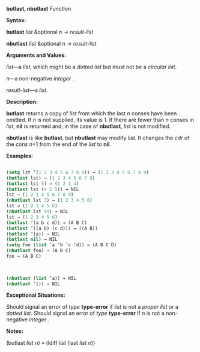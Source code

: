 **butlast, nbutlast** *Function* 



**Syntax:** 



**butlast** *list* &amp;optional *n → result-list* 



**nbutlast** *list* &amp;optional *n → result-list* 



**Arguments and Values:** 



*list*—a *list*, which might be a *dotted list* but must not be a *circular list*. 



*n*—a non-negative *integer* . 



*result-list*—a *list*. 



**Description:** 



**butlast** returns a copy of *list* from which the last *n* conses have been omitted. If *n* is not supplied, its value is 1. If there are fewer than *n* conses in *list*, **nil** is returned and, in the case of **nbutlast**, *list* is not modified. 



**nbutlast** is like **butlast**, but **nbutlast** may modify *list*. It changes the *cdr* of the *cons n*+1 from the end of the *list* to **nil**. 



**Examples:**
```lisp
 
(setq lst ’(1 2 3 4 5 6 7 8 9)) → (1 2 3 4 5 6 7 8 9) 
(butlast lst) → (1 2 3 4 5 6 7 8) 
(butlast lst 5) → (1 2 3 4) 
(butlast lst (+ 5 5)) → NIL 
lst → (1 2 3 4 5 6 7 8 9) 
(nbutlast lst 3) → (1 2 3 4 5 6) 
lst → (1 2 3 4 5 6) 
(nbutlast lst 99) → NIL 
lst → (1 2 3 4 5 6) 
(butlast ’(a b c d)) → (A B C) 
(butlast ’((a b) (c d))) → ((A B)) 
(butlast ’(a)) → NIL 
(butlast nil) → NIL 
(setq foo (list ’a ’b ’c ’d)) → (A B C D) 
(nbutlast foo) → (A B C) 
foo → (A B C) 

 
 
(nbutlast (list ’a)) → NIL 
(nbutlast ’()) → NIL 

```
**Exceptional Situations:** 



Should signal an error of *type* **type-error** if *list* is not a *proper list* or a *dotted list*. Should signal an error of *type* **type-error** if *n* is not a non-negative *integer* . 



**Notes:** 



(butlast *list n*) *≡* (ldiff *list* (last *list n*)) 



